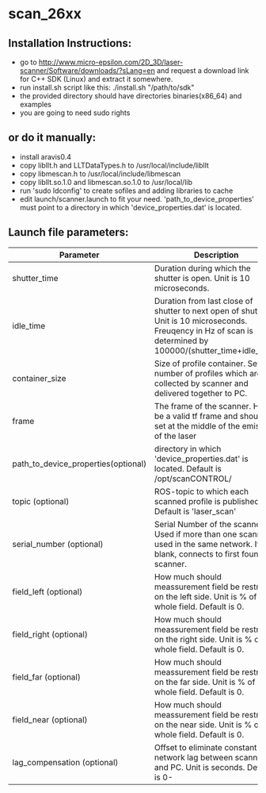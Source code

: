 scan_26xx
==========
## Installation Instructions:
- go to http://www.micro-epsilon.com/2D_3D/laser-scanner/Software/downloads/?sLang=en and request a download link for C++ SDK (Linux) and extract it somewhere.
- run install.sh script like this: ./install.sh "/path/to/sdk"
- the provided directory should have directories binaries(x86_64) and examples
- you are going to need sudo rights

## or do it manually:
- install aravis0.4
- copy libllt.h and LLTDataTypes.h to /usr/local/include/libllt
- copy libmescan.h to /usr/local/include/libmescan
- copy libllt.so.1.0 and libmescan.so.1.0 to /usr/local/lib
- run 'sudo ldconfig' to create sofiles and adding libraries to cache
- edit launch/scanner.launch to fit your need. 'path_to_device_properties' must point to a directory in which 'device_properties.dat' is located.

## Launch file parameters:
| Parameter  | Description |
| ------------- | ------------- |
| shutter_time  | Duration during which the shutter is open. Unit is 10 microseconds.  |
| idle_time  | Duration from last close of shutter to next open of shutter. Unit is 10 microseconds. Freuqency in Hz of scan is determined by 100000/(shutter_time+idle_time) |
| container_size  | Size of profile container. Sets the number of profiles which are collected by scanner and delivered together to PC.  |
| frame  | The frame of the scanner. Has to be a valid tf frame and should be set at the middle of the emission of the laser  |
| path_to_device_properties(optional)  | directory in which 'device_properties.dat' is located. Default is /opt/scanCONTROL/  |
| topic (optional)  | ROS-topic to which each scanned profile is published. Default is 'laser_scan'  |
| serial_number (optional)  | Serial Number of the scanner. Used if more than one scanner is used in the same network. If left blank, connects to first found scanner. |
| field_left (optional)  | How much should meassurement field be restricted on the left side. Unit is % of whole field. Default is 0. |
| field_right (optional)  | How much should meassurement field be restricted on the right side. Unit is % of whole field. Default is 0.  |
| field_far (optional)  | How much should meassurement field be restricted on the far side. Unit is % of whole field. Default is 0.  |
| field_near (optional)  | How much should meassurement field be restricted on the near side. Unit is % of whole field. Default is 0. |
| lag_compensation (optional)  | Offset to eliminate constant network lag between scanner and PC. Unit is seconds. Default is 0-  |
